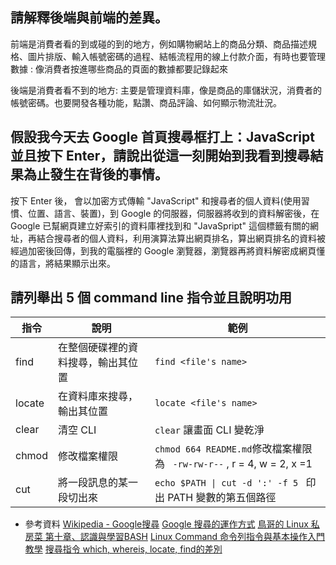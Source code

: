## 請解釋後端與前端的差異。
前端是消費者看的到或碰的到的地方，例如購物網站上的商品分類、商品描述規格、圖片排版、輸入帳號密碼的過程、結帳流程用的線上付款介面，有時也要管理數據 : 像消費者按進哪些商品的頁面的數據都要記錄起來

後端是消費者看不到的地方: 主要是管理資料庫，像是商品的庫儲狀況，消費者的帳號密碼。也要開發各種功能，點讚、商品評論、如何顯示物流壯況。

## 假設我今天去 Google 首頁搜尋框打上：JavaScript 並且按下 Enter，請說出從這一刻開始到我看到搜尋結果為止發生在背後的事情。
按下 Enter 後， 會以加密方式傳輸 "JavaScript" 和搜尋者的個人資料(使用習慣、位置、語言、裝置)，到 Google 的伺服器，伺服器將收到的資料解密後，在 Google 已幫網頁建立好索引的資料庫裡找到和 "JavaSpript" 這個標籤有關的網址，再結合搜尋者的個人資料，利用演算法算出網頁排名，算出網頁排名的資料被經過加密後回傳，到我的電腦裡的 Google 瀏覽器，瀏覽器再將資料解密成網頁懂的語言，將結果顯示出來。 


## 請列舉出 5 個 command line 指令並且說明功用
指令| 說明|範例
---|---|---
find|在整個硬碟裡的資料搜尋，輸出其位置| `find <file's name>`
locate|在資料庫來搜尋，輸出其位置| `locate <file's name>`
clear|清空 CLI | `clear` 讓畫面 CLI 變乾淨
chmod|修改檔案權限| `chmod 664 README.md`修改檔案權限為 ` -rw-rw-r--` , r = 4, w = 2, x =1
cut | 將一段訊息的某一段切出來|`echo $PATH \| cut -d ':' -f 5 ` 印出 PATH 變數的第五個路徑

- 參考資料
[Wikipedia - Google搜尋](https://zh.wikipedia.org/wiki/Google%E6%90%9C%E7%B4%A2)
[Google 搜尋的運作方式](https://support.google.com/webmasters/answer/70897?hl=zh-Hant)
[鳥哥的 Linux 私房菜 第十章、認識與學習BASH](http://linux.vbird.org/linux_basic/0320bash.php#ps2)
[Linux Command 命令列指令與基本操作入門教學](https://blog.techbridge.cc/2017/12/23/linux-commnd-line-tutorial/)
[搜尋指令 which, whereis, locate, find的差別](http://blog.faq-book.com/?p=1013)
